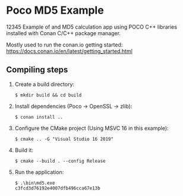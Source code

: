 # Poco MD5 Example
12345
Example of and MD5 calculation app using POCO C++ libraries installed with Conan C/C++ package manager.

Mostly used to run the conan.io getting started: https://docs.conan.io/en/latest/getting_started.html

## Compiling steps

1. Create a build directory:

    ```
    $ mkdir build && cd build
    ```

2. Install dependencies (Poco -> OpenSSL -> zlib):

    ```
    $ conan install ..
    ```

3. Configure the CMake project (Using MSVC 16 in this example):

    ```
    $ cmake .. -G "Visual Studio 16 2019"
    ```

4. Build it:

    ```
    $ cmake --build . --config Release
    ```

5. Run the application:

    ```
    $ .\bin\md5.exe
    c3fcd3d76192e4007dfb496cca67e13b
    ```
